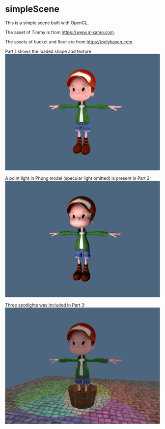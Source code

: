 # simpleScene
This is a simple scene built with OpenGL.  

The asset of Timmy is from https://www.mixamo.com. 

The assets of bucket and floor are from https://polyhaven.com. 

Part 1 shows the loaded shape and texture
![image](https://github.com/wangltsss/simpleScene/blob/main/examples/timmy_tex.png)

A point light in Phong model (specular light omitted) is present in Part 2:
![image](https://github.com/wangltsss/simpleScene/blob/main/examples/timmy_point2.png) 

Three spotlights was included in Part 3:
![image](https://github.com/wangltsss/simpleScene/blob/main/examples/at_disco.png)



